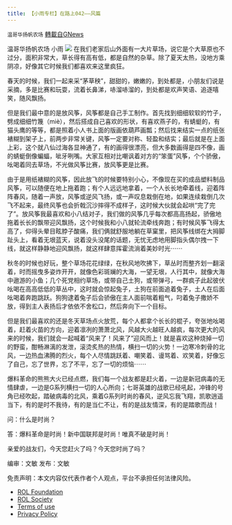 ```yaml
---
title: 【小雨专栏】在路上042——风篇
---
```

`温哥华扬帆农场` [轉載自GNews](https://gnews.org/zh-hans/1665167/)

温哥华扬帆农场 小雨
![](https://assets.gnews.org/wp-content/uploads/2021/11/专栏图.png)
在我们老家后山外面有一大片草场，说它是个大草原也不过分，面积非常大，草长得有高有低，都是自然的杂草。除了夏天太热，没地方乘阴凉，好像其它时候我们都喜欢来这里疯狂。

春天的时候，我们一起来采“茅草秧”，甜甜的，嫩嫩的，到处都是，小朋友们说是采摘，多是比赛和玩耍，流着长鼻涕，哧溜哧溜的，到处都是欢声笑语、追逐嘻笑，随风飘扬。

但是我们最中意的是放风筝，风筝都是自己手工制作。首先找到细细软软的竹子，劈成细细竹篾（miè），然后搭成自己喜欢的形状，有喜欢燕子的，有蜻蜓的，有猫头鹰的等等，都是照着小人书上面的版画依葫芦画瓢；然后找来结实一点的纸张裱糊到架子上，前两步非常关键，风筝一定要对称、轻盈和结实；最后就是在上面上彩，这个就八仙过海各显神通了，有的画得很漂亮，但大多数画得是四不像，画的蜻蜓倒像蝙蝠，呲牙咧嘴。大家互相对比嘲讽着对方的“笨蛋”风筝，个个骄傲，吆喝着同去草场，不光做风筝比赛，放风筝更是比赛。

由于是用纸裱糊的风筝，因此放飞的时候要特别小心，不像现在买的成品塑料制品风筝，可以随便在地上拖着跑；有个人远远地拿着，一个人长长地牵着线，迎着阵阵春风，随着一声放，风筝或逆风飞扬，或一声叹息栽倒在地，如果连续栽倒几次飞不起来，最终风筝也会折戟沉沙摔得不成样子，这时候大伙就会起哄“完了完了”。放风筝我最喜欢和小八结对子，我们做的风筝几乎每次都高高扬起，骄傲地拖着长长的飘带迎风飘扬，这个时候我和小八就轮流牵线奔跑；有时候风筝飞得太高了，仰得头晕目眩脖子酸痛，我们俩就舒服地躺在草窠里，把风筝线绑在大拇脚趾头上，看着无垠蓝天，说着没头没尾的话题，无忧无虑地用脚指头偶尔拽一下线，就这样静静地迎风飘扬，就这样肆意挥霍流淌着美妙时光⋯⋯

秋冬的时候也好玩，整个草场花花绿绿，在秋风地吹拂下，草丛时而整齐划一翻滚着，时而摇曳多姿炸开开，就像色彩斑斓的大海，一望无垠，人行其中，就像大海中遨游的小鱼；几个死党相约草场，或带自己土狗，或带弹弓，一群疯子此起彼伏吆喝在高高低低的草丛中，这时就会惊起兔子，土狗在前面追着兔子，土人在后面吆喝着奔跑跳跃。狗狗逮着兔子后会骄傲在主人面前喘着粗气，叼着兔子撒娇不放，得到主人表扬后才依依不舍松口，然后奔向下一个目标。

但是我们最喜欢的还是冬天草场点火放荒，每个人都拿个长长的棍子，夸张地吆喝着，赶着火苗的方向，迎着凛冽的萧萧北风，风越大火越旺人越疯，每次更大的风来的时候，我们就会一起喊着“风来了！风来了”迎风而上！就是喜欢这种烧掉一切的野蛮，酣畅淋漓的发泄，滚烫炙热的热情，横扫一切的火势！一边寒冷刺骨的北风，一边热血沸腾的烈火，每个人尽情跳跃着、嘲笑着、谩骂着、欢笑着，好像忘了自己，忘了世界，忘了不平，忘了一切的烦恼⋯⋯

爆料革命的熊熊大火已经点燃，我们每一个战友都是赶火着，一边是新冠病毒的无情肆虐，一边是G系列横扫一切的人心所向；七哥英雄的战歌已经吼起，冲锋的号角已经吹起，踏破病毒的北风，乘着G系列时尚的春风，逆风忘我飞翔，凯歌逍遥当下，有的是时不我待，有的是当仁不让，有的是战友情深，有的是踏歌而战！

问：什么是时尚？

答：爆料革命是时尚！新中国联邦是时尚！唯真不破是时尚！

亲爱的战友们，今天您赶火了吗？今天您时尚了吗？

编审：文敏    发布：文敏

 

免责声明：本文内容仅代表作者个人观点，平台不承担任何法律风险。

- [ROL Foundation](https://rolfoundation.org/)
- [ROL Society](https://rolsociety.org/)
- [Terms of use](https://gnews.org/terms-of-use-3/)
- [Privacy Policy](https://gnews.org/privacy-policy/)
